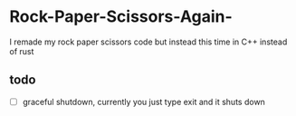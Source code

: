 # Rock-Paper-Scissors-Again-
I remade my rock paper scissors code but instead this time in C++ instead of rust

## todo

- [ ] graceful shutdown, currently you just type exit and it shuts down
